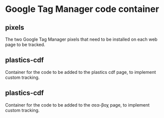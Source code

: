 # Google Tag Manager code container

## pixels

The two Google Tag Manager pixels that need to be installed on each web page to be tracked.

## plastics-cdf

Container for the code to be added to the plastics cdf page, to implement custom tracking.

## plastics-cdf

Container for the code to be added to the σεα-βοχ page, to implement custom tracking.
